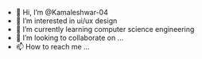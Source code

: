 - 👋 Hi, I’m @Kamaleshwar-04
- 👀 I’m interested in ui/ux design
- 🌱 I’m currently learning computer science engineering
- 💞️ I’m looking to collaborate on ...
- 📫 How to reach me ...

<!---
Kamaleshwar-04/Kamaleshwar-04 is a ✨ special ✨ repository because its `README.md` (this file) appears on your GitHub profile.
You can click the Preview link to take a look at your changes.
--->
